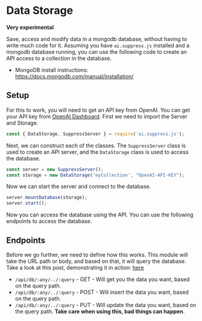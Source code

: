 # Data Storage

**Very experimental**

Save, access and modify data in a mongodb database, without having to write much code for it. Assuming you have `ai.suppress.js` installed and a mongodb database running, you can use the following code to create an API access to a collection in the database.

* MongoDB install instructions: https://docs.mongodb.com/manual/installation/

## Setup
For this to work, you will need to get an API key from OpenAI. You can get your API key from [OpenAI Dashboard](https://beta.openai.com/account/api-keys). First we need to import the Server and Storage.

```js
const { DataStorage, SuppressServer } = require('ai.suppress.js');
```

Next, we can construct each of the classes. The `SuppressServer` class is used to create an API server, and the `DataStorage` class is used to access the database.

```js
const server = new SuppressServer();
const storage = new DataStorage('myCollection', "OpenAI-API-KEY");
```

Now we can start the server and connect to the database.

```js
server.mountDatabase(storage);
server.start();
```

Now you can access the database using the API. You can use the following endpoints to access the database.

## Endpoints

Before we go further, we need to define how this works. This module will take the URL path or body, and based on that, it will query the database.
Take a look at this post, demonstrating it in action: [here](https://www.linkedin.com/posts/daniel-rosel_what-good-is-an-ai-run-server-without-a-database-activity-7025131732374827008-uw9v?utm_source=share&utm_medium=member_desktop)


* `/api/db/:any/../:query` - GET - Will get you the data you want, based on the query path.
* `/api/db/:any/../:query` - POST - Will insert the data you want, based on the query path.
* `/api/db/:any/../:query` - PUT - Will update the data you want, based on the query path. **Take care when using this, bad things can happen**.
